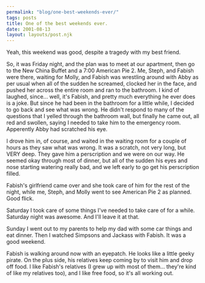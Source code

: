 ```yaml
---
permalink: "blog/one-best-weekends-ever/"
tags: posts
title: One of the best weekends ever.
date: 2001-08-13
layout: layouts/post.njk
---
```


Yeah, this weekend was good, despite a tragedy with my best friend.

So, it was Friday night, and the plan was to meet at our apartment, then go to the New China Buffet and a 7:00 American Pie 2. Me, Steph, and Fabish were there, waiting for Molly, and Fabish was wrestling around with Abby as per usual when all of the sudden he screamed, clocked her in the face, and pushed her across the entire room and ran to the bathroom. I kind of laughed, since... well, it's Fabish, and pretty much everything he ever does is a joke. But since he had been in the bathroom for a little while, I decided to go back and see what was wrong. He didn't respond to many of the questions that I yelled through the bathroom wall, but finally he came out, all red and swollen, saying I needed to take him to the emergency room. Apperently Abby had scratched his eye.

I drove him in, of course, and waited in the waiting room for a couple of hours as they saw what was wrong. It was a scratch, not very long, but VERY deep. They gave him a perscription and we were on our way. He seemed okay through most of dinner, but all of the sudden his eyes and nose starting watering really bad, and we left early to go get his perscription filled.

Fabish's girlfriend came over and she took care of him for the rest of the night, while me, Steph, and Molly went to see American Pie 2 as planned. Good flick.

Saturday I took care of some things I've needed to take care of for a while. Saturday night was awesome. And I'll leave it at that.

Sunday I went out to my parents to help my dad with some car things and eat dinner. Then I watched Simpsons and Jackass with Fabish. It was a good weekend.

Fabish is walking around now with an eyepatch. He looks like a little geeky pirate. On the plus side, his relatives keep coming by to visit him and drop off food. I like Fabish's relatives (I grew up with most of them... they're kind of like my relatives too), and I like free food, so it's all working out.